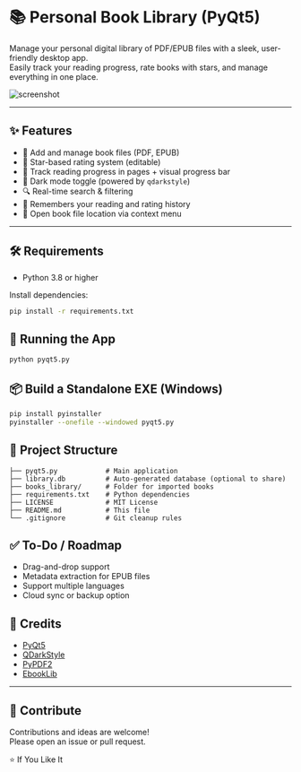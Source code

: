 # 📚 Personal Book Library (PyQt5)

Manage your personal digital library of PDF/EPUB files with a sleek, user-friendly desktop app.  
Easily track your reading progress, rate books with stars, and manage everything in one place.

![screenshot](https://imgur.com/a/BGXqQDb)  


---

## ✨ Features

- 📂 Add and manage book files (PDF, EPUB)
- 🌟 Star-based rating system (editable)
- 📖 Track reading progress in pages + visual progress bar
- 🎨 Dark mode toggle (powered by `qdarkstyle`)
- 🔍 Real-time search & filtering
- 🧠 Remembers your reading and rating history
- 📁 Open book file location via context menu

---

        
## 🛠️ Requirements

- Python 3.8 or higher

Install dependencies:

```bash
pip install -r requirements.txt
```

    
    
## 🚀 Running the App

```bash
python pyqt5.py
```

    
    
## 📦 Build a Standalone EXE (Windows)

```bash
pip install pyinstaller
pyinstaller --onefile --windowed pyqt5.py
```

    
    
## 📁 Project Structure

```
├── pyqt5.py            # Main application
├── library.db          # Auto-generated database (optional to share)
├── books_library/      # Folder for imported books
├── requirements.txt    # Python dependencies
├── LICENSE             # MIT License
├── README.md           # This file
└── .gitignore          # Git cleanup rules
```

    
    
## ✅ To-Do / Roadmap

-  Drag-and-drop support
-  Metadata extraction for EPUB files
-  Support multiple languages
-  Cloud sync or backup option

    
    

## 🙏 Credits

- [PyQt5](https://pypi.org/project/PyQt5/)
- [QDarkStyle](https://pypi.org/project/qdarkstyle/)
- [PyPDF2](https://pypi.org/project/PyPDF2/)
- [EbookLib](https://pypi.org/project/EbookLib/)
---

    
    
## 🤝 Contribute

Contributions and ideas are welcome!  
Please open an issue or pull request.   
    
⭐️ If You Like It 










